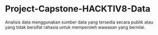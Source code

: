 # Project-Capstone-HACKTIV8-Data
Analisis data menggunakan sumber data yang tersedia secara publik atau yang tidak bersifat rahasia untuk memperoleh wawasan yang bernilai.
